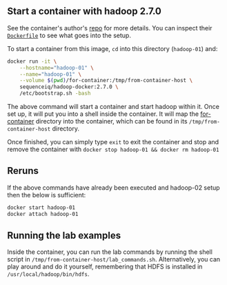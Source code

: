 ## Start a container with hadoop 2.7.0
See the container's author's [repo](https://github.com/sequenceiq/hadoop-docker) for more details. You can inspect their [`Dockerfile`](https://github.com/sequenceiq/hadoop-docker/blob/master/Dockerfile) to see what goes into the setup.

To start a container from this image, `cd` into this directory (`hadoop-01`) and:

```bash
docker run -it \
    --hostname="hadoop-01" \
    --name="hadoop-01" \
    --volume $(pwd)/for-container:/tmp/from-container-host \
    sequenceiq/hadoop-docker:2.7.0 \
    /etc/bootstrap.sh -bash
```

The above command will start a container and start hadoop within it. Once set up, it will put you into a shell inside the container. It will map the [for-container](for-container) directory into the container, which can be found in its `/tmp/from-container-host` directory.

Once finished, you can simply type `exit` to exit the container and stop and remove the container with `docker stop hadoop-01 && docker rm hadoop-01`

## Reruns 

If the above commands have already been executed and hadoop-02 setup then the below is sufficient:

```bash
docker start hadoop-01
docker attach hadoop-01
```

## Running the lab examples

Inside the container, you can run the lab commands by running the shell script in `/tmp/from-container-host/lab_commands.sh`. Alternatively, you can play around and do it yourself, remembering that HDFS is installed in `/usr/local/hadoop/bin/hdfs`.
